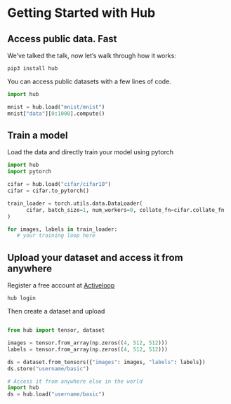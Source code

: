 # Getting Started with Hub



## Access public data. Fast

We’ve talked the talk, now let’s walk through how it works: 

```
pip3 install hub
```

You can access public datasets with a few lines of code.

```python
import hub

mnist = hub.load("mnist/mnist")
mnist["data"][0:1000].compute()
```


## Train a model

Load the data and directly train your model using pytorch

```python
import hub
import pytorch

cifar = hub.load("cifar/cifar10")
cifar = cifar.to_pytorch()

train_loader = torch.utils.data.DataLoader(
      cifar, batch_size=1, num_workers=0, collate_fn=cifar.collate_fn
)

for images, labels in train_loader:
   # your training loop here
```

## Upload your dataset and access it from anywhere

Register a free account at [Activeloop](https://app.activeloop.ai)

```
hub login
```

Then create a dataset and upload

```python

from hub import tensor, dataset

images = tensor.from_array(np.zeros((4, 512, 512)))
labels = tensor.from_array(np.zeros((4, 512, 512)))

ds = dataset.from_tensors({"images": images, "labels": labels})
ds.store("username/basic")

# Access it from anywhere else in the world
import hub
ds = hub.load("username/basic")
```